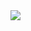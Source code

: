 <img src="https://capsule-render.vercel.app/api?type=venom&color=black&height=300&section=header&text=Hi Everyone!&fontSize=90&fontColor=FFFFFF" />
<!--
**raksabackend/raksabackend** is a ✨ _special_ ✨ repository because its `README.md` (this file) appears on your GitHub profile.

Here are some ideas to get you started:

- 🔭 I’m currently working on ...
- 🌱 I’m currently learning ...
- 👯 I’m looking to collaborate on ...
- 🤔 I’m looking for help with ...
- 💬 Ask me about ...
- 📫 How to reach me: ...
- 😄 Pronouns: ...
- ⚡ Fun fact: ...
-->
